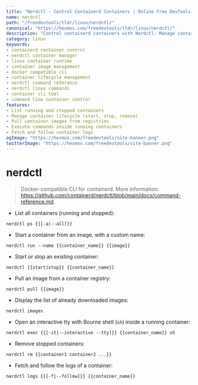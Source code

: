 ```yaml
---
title: "Nerdctl - Control Containerd Containers | Online Free DevTools by Hexmos"
name: nerdctl
path: "/freedevtools/tldr/linux/nerdctl/"
canonical: "https://hexmos.com/freedevtools/tldr/linux/nerdctl/"
description: "Control containerd containers with Nerdctl. Manage container lifecycle and images directly from the command line. Free online tool, no registration required."
category: linux
keywords:
- containerd container control
- nerdctl container manager
- linux container runtime
- container image management
- docker compatible cli
- container lifecycle management
- nerdctl command reference
- nerdctl linux commands
- container cli tool
- command line container control
features:
- List running and stopped containers
- Manage container lifecycle (start, stop, remove)
- Pull container images from registries
- Execute commands inside running containers
- Fetch and follow container logs
ogImage: "https://hexmos.com/freedevtools/site-banner.png"
twitterImage: "https://hexmos.com/freedevtools/site-banner.png"
---
```


# nerdctl

> Docker-compatible CLI for containerd.
> More information: <https://github.com/containerd/nerdctl/blob/main/docs/command-reference.md>.

- List all containers (running and stopped):

`nerdctl ps {{[-a|--all]}}`

- Start a container from an image, with a custom name:

`nerdctl run --name {{container_name}} {{image}}`

- Start or stop an existing container:

`nerdctl {{start|stop}} {{container_name}}`

- Pull an image from a container registry:

`nerdctl pull {{image}}`

- Display the list of already downloaded images:

`nerdctl images`

- Open an interactive tty with Bourne shell (`sh`) inside a running container:

`nerdctl exec {{[-it|--interactive --tty]}} {{container_name}} sh`

- Remove stopped containers:

`nerdctl rm {{container1 container2 ...}}`

- Fetch and follow the logs of a container:

`nerdctl logs {{[-f|--follow]}} {{container_name}}`

